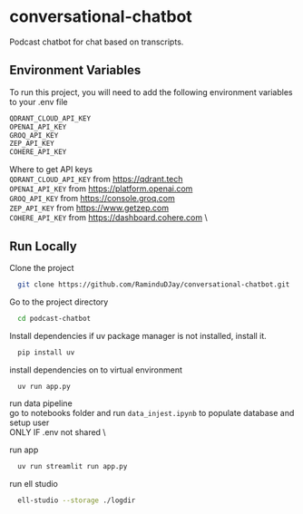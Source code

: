 # conversational-chatbot

Podcast chatbot for chat based on transcripts.



## Environment Variables

To run this project, you will need to add the following environment variables to your .env file
```bash
QDRANT_CLOUD_API_KEY
OPENAI_API_KEY
GROQ_API_KEY
ZEP_API_KEY
COHERE_API_KEY
```
Where to get API keys\
`QDRANT_CLOUD_API_KEY` from https://qdrant.tech \
`OPENAI_API_KEY` from https://platform.openai.com \
`GROQ_API_KEY` from https://console.groq.com \
`ZEP_API_KEY` from https://www.getzep.com \
`COHERE_API_KEY` from https://dashboard.cohere.com \


## Run Locally

Clone the project

```bash
  git clone https://github.com/RaminduDJay/conversational-chatbot.git
```

Go to the project directory

```bash
  cd podcast-chatbot
```

Install dependencies
if uv package manager is not installed, install it.

```bash
  pip install uv 
```

install dependencies on to virtual environment

```bash
  uv run app.py
```

run data pipeline  \
go to notebooks folder and run `data_injest.ipynb` to populate database and setup user \
ONLY IF .env not shared \

run app 

```bash
  uv run streamlit run app.py
```

run ell studio 

```bash
  ell-studio --storage ./logdir
```
